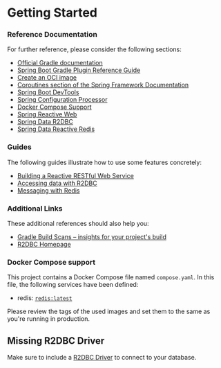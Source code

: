 # Getting Started

### Reference Documentation
For further reference, please consider the following sections:

* [Official Gradle documentation](https://docs.gradle.org)
* [Spring Boot Gradle Plugin Reference Guide](https://docs.spring.io/spring-boot/3.4.4/gradle-plugin)
* [Create an OCI image](https://docs.spring.io/spring-boot/3.4.4/gradle-plugin/packaging-oci-image.html)
* [Coroutines section of the Spring Framework Documentation](https://docs.spring.io/spring-framework/reference/6.2.5/languages/kotlin/coroutines.html)
* [Spring Boot DevTools](https://docs.spring.io/spring-boot/3.4.4/reference/using/devtools.html)
* [Spring Configuration Processor](https://docs.spring.io/spring-boot/3.4.4/specification/configuration-metadata/annotation-processor.html)
* [Docker Compose Support](https://docs.spring.io/spring-boot/3.4.4/reference/features/dev-services.html#features.dev-services.docker-compose)
* [Spring Reactive Web](https://docs.spring.io/spring-boot/3.4.4/reference/web/reactive.html)
* [Spring Data R2DBC](https://docs.spring.io/spring-boot/3.4.4/reference/data/sql.html#data.sql.r2dbc)
* [Spring Data Reactive Redis](https://docs.spring.io/spring-boot/3.4.4/reference/data/nosql.html#data.nosql.redis)

### Guides
The following guides illustrate how to use some features concretely:

* [Building a Reactive RESTful Web Service](https://spring.io/guides/gs/reactive-rest-service/)
* [Accessing data with R2DBC](https://spring.io/guides/gs/accessing-data-r2dbc/)
* [Messaging with Redis](https://spring.io/guides/gs/messaging-redis/)

### Additional Links
These additional references should also help you:

* [Gradle Build Scans – insights for your project's build](https://scans.gradle.com#gradle)
* [R2DBC Homepage](https://r2dbc.io)

### Docker Compose support
This project contains a Docker Compose file named `compose.yaml`.
In this file, the following services have been defined:

* redis: [`redis:latest`](https://hub.docker.com/_/redis)

Please review the tags of the used images and set them to the same as you're running in production.

## Missing R2DBC Driver

Make sure to include a [R2DBC Driver](https://r2dbc.io/drivers/) to connect to your database.
